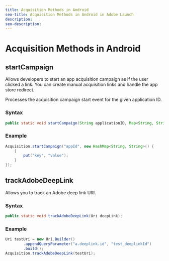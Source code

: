 ```yaml
---
title: Acquisition Methods in Android
seo-title: Acquisition Methods in Android in Adobe Launch
description: 
seo-description: 
---
```


# Acquisition Methods in Android

## startCampaign

Allows developers to start an app acquisition campaign as if the user clicked a link. You can create manual acquisition links and handle the app store redirect.

Processes the acquisition campaign start event for the given application ID.

### Syntax

```java
public static void startCampaign(String applicationID, Map<String, String> additionalData)
```

### Example

```java
Acquisition.startCampaign("appId", new HashMap<String, String>() {
    {
        put("key", "value");
    }
});
```

## trackAdobeDeepLink

Allows you to track an Adobe deep link URI.

### Syntax

```java
public static void trackAdobeDeepLink(Uri deepLink);
```

### Example

```java
Uri testUri = new Uri.Builder()
        .appendQueryParameter("a.deeplink.id", "test_deeplinkId")
        .build();
Acquisition.trackAdobeDeepLink(testUri);
```

